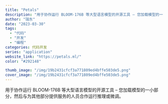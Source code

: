 ```yaml
---
title: "Petals"
description: "用于协作运行 BLOOM-176B 等大型语言模型的开源工具 – 您加载模型的一小部分，然后与为其他部分提供服务的人员合"
author: "瑞东"
date: "2023-03-30"
tags:
  - "代码"
  - "开发"
  - "编程"
categories: 代码开发
series: "application"
website_link: "https://petals.ml/"
color: "#292148"

thumb_image: "/img/19b2431cfcf3a771809ed4bffe503de5.png"
cover_image: "/img/19b2431cfcf3a771809ed4bffe503de5.png"
---
```


用于协作运行 BLOOM-176B 等大型语言模型的开源工具 – 您加载模型的一小部分，然后与为其他部分提供服务的人员合作运行推理或微调。